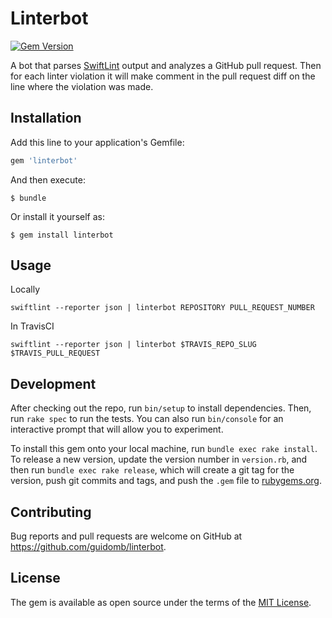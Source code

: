 # Linterbot

[![Gem Version](https://badge.fury.io/rb/linterbot.svg)](https://badge.fury.io/rb/linterbot)

A bot that parses [SwiftLint](https://github.com/realm/SwiftLint) output and analyzes a GitHub pull request. Then for each linter violation it will make comment in the pull request diff on the line where the violation was made.

## Installation

Add this line to your application's Gemfile:

```ruby
gem 'linterbot'
```

And then execute:

    $ bundle

Or install it yourself as:

    $ gem install linterbot

## Usage

Locally

```
swiftlint --reporter json | linterbot REPOSITORY PULL_REQUEST_NUMBER
```

In TravisCI

```
swiftlint --reporter json | linterbot $TRAVIS_REPO_SLUG $TRAVIS_PULL_REQUEST
```


## Development

After checking out the repo, run `bin/setup` to install dependencies. Then, run `rake spec` to run the tests. You can also run `bin/console` for an interactive prompt that will allow you to experiment.

To install this gem onto your local machine, run `bundle exec rake install`. To release a new version, update the version number in `version.rb`, and then run `bundle exec rake release`, which will create a git tag for the version, push git commits and tags, and push the `.gem` file to [rubygems.org](https://rubygems.org).

## Contributing

Bug reports and pull requests are welcome on GitHub at https://github.com/guidomb/linterbot.


## License

The gem is available as open source under the terms of the [MIT License](http://opensource.org/licenses/MIT).
